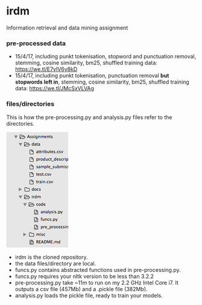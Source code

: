 # irdm
Information retrieval and data mining assignment

### pre-processed data

- 15/4/17, including punkt tokenisation, stopword and punctuation removal, stemming, cosine similarity, bm25, shuffled training data: https://we.tl/E7vIV6y8kD
- 15/4/17, including punkt tokenisation, punctuation removal **but stopwords left in**, stemming, cosine similarity, bm25, shuffled training data: https://we.tl/JMcSxVLVAg

### files/directories

This is how the pre-processing.py and analysis.py files refer to the directories. 

![Alt text](./misc/directories.png?raw=true "Optional Title")

- irdm is the cloned repository.
- the data files/directory are local.
- funcs.py contains abstracted functions used in pre-processing.py.
- funcs.py requires your nltk version to be less than 3.2.2
- pre-processing.py take ~11m to run on my 2.2 GHz Intel Core i7. It outputs a csv file (457Mb) and a .pickle file (382Mb). 
- analysis.py loads the pickle file, ready to train your models.

